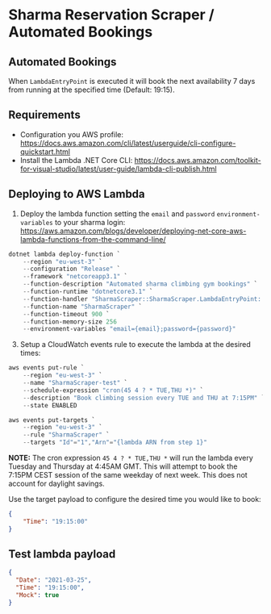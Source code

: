 ﻿# Sharma Reservation Scraper / Automated Bookings

## Automated Bookings

When `LambdaEntryPoint` is executed it will book the next availability
7 days from running at the specified time (Default: 19:15).

## Requirements
* Configuration you AWS profile: https://docs.aws.amazon.com/cli/latest/userguide/cli-configure-quickstart.html
* Install the Lambda .NET Core CLI: https://docs.aws.amazon.com/toolkit-for-visual-studio/latest/user-guide/lambda-cli-publish.html

## Deploying to AWS Lambda

1. Deploy the lambda function setting the `email` and `password` `environment-variables` to your sharma login: https://aws.amazon.com/blogs/developer/deploying-net-core-aws-lambda-functions-from-the-command-line/

```powershell
dotnet lambda deploy-function `
    --region "eu-west-3" `
    --configuration "Release" `
    --framework "netcoreapp3.1" `
    --function-description "Automated sharma climbing gym bookings" `
    --function-runtime "dotnetcore3.1" `
    --function-handler "SharmaScraper::SharmaScraper.LambdaEntryPoint::FunctionHandlerAsync" `
    --function-name "SharmaScraper" `
    --function-timeout 900 `
    --function-memory-size 256
    --environment-variables "email={email};password={password}"
```

3. Setup a CloudWatch events rule to execute the lambda at the desired times:

```powershell
aws events put-rule `
    --region "eu-west-3" `
    --name "SharmaScraper-test" `
    --schedule-expression "cron(45 4 ? * TUE,THU *)" `
    --description "Book climbing session every TUE and THU at 7:15PM" `
    --state ENABLED

aws events put-targets `
    --region "eu-west-3" `
    --rule "SharmaScraper" `
    --targets "Id"="1","Arn"="{lambda ARN from step 1}"
```

**NOTE:** The cron expression `45 4 ? * TUE,THU *` will run the lambda every Tuesday and Thursday at 4:45AM GMT.
This will attempt to book the 7:15PM CEST session of the same weekday of next week.  This does not account
for daylight savings.

Use the target payload to configure the desired time you would like to book:

```json
{ 
    "Time": "19:15:00"
}
```

## Test lambda payload

```json
{
  "Date": "2021-03-25",
  "Time": "19:15:00",
  "Mock": true
}
```
